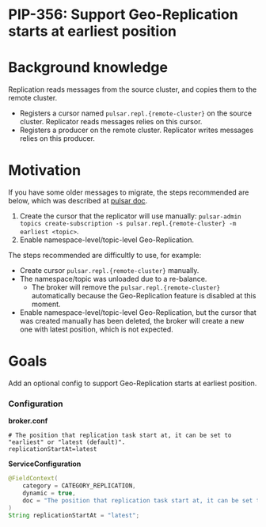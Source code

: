 # PIP-356: Support Geo-Replication starts at earliest position 

# Background knowledge

Replication reads messages from the source cluster, and copies them to the remote cluster.
- Registers a cursor named `pulsar.repl.{remote-cluster}` on the source cluster. Replicator reads messages relies on this cursor.
- Registers a producer on the remote cluster. Replicator writes messages relies on this producer.

# Motivation

If you have some older messages to migrate, the steps recommended are below, which was described at [pulsar doc](https://pulsar.apache.org/docs/3.2.x/administration-geo/#migrate-data-between-clusters-using-geo-replication).
1. Create the cursor that the replicator will use manually: `pulsar-admin topics create-subscription -s pulsar.repl.{remote-cluster} -m earliest <topic>`.
2. Enable namespace-level/topic-level Geo-Replication. 

The steps recommended are difficultly to use, for example: 
- Create cursor `pulsar.repl.{remote-cluster}` manually.
- The namespace/topic was unloaded due to a re-balance.
  - The broker will remove the `pulsar.repl.{remote-cluster}` automatically because the Geo-Replication feature is disabled at this moment.
- Enable namespace-level/topic-level Geo-Replication, but the cursor that was created manually has been deleted, the broker will create a new one with latest position, which is not expected.


# Goals
Add an optional config to support Geo-Replication starts at earliest position.

### Configuration

**broker.conf**
```properties
# The position that replication task start at, it can be set to "earliest" or "latest (default)".
replicationStartAt=latest
```

**ServiceConfiguration**
```java
@FieldContext(
    category = CATEGORY_REPLICATION,
    dynamic = true,
    doc = "The position that replication task start at, it can be set to earliest or latest (default)."
)
String replicationStartAt = "latest";
```